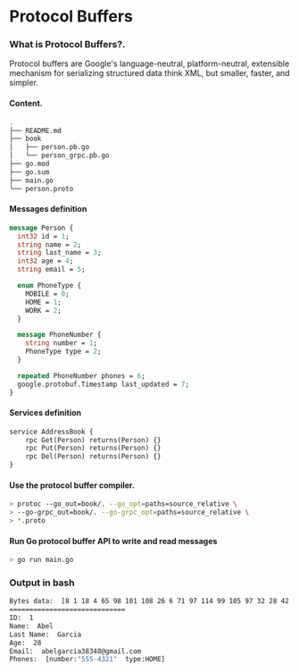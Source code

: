 # Protocol Buffers

### What is Protocol Buffers?.

Protocol buffers are Google's language-neutral, platform-neutral, extensible mechanism for serializing structured data think XML, but smaller, faster, and simpler.

#### Content.
```bash
.
├── README.md
├── book
│   ├── person.pb.go
│   └── person_grpc.pb.go
├── go.mod
├── go.sum
├── main.go
└── person.proto
```
#### Messages definition

```protobuf
message Person {
  int32 id = 1;
  string name = 2;
  string last_name = 3;
  int32 age = 4;
  string email = 5;

  enum PhoneType {
    MOBILE = 0;
    HOME = 1;
    WORK = 2;
  }

  message PhoneNumber {
    string number = 1;
    PhoneType type = 2;
  }

  repeated PhoneNumber phones = 6;
  google.protobuf.Timestamp last_updated = 7;
}
```

#### Services definition
```protobuf
service AddressBook {
    rpc Get(Person) returns(Person) {}
    rpc Put(Person) returns(Person) {}
    rpc Del(Person) returns(Person) {}
}
```

#### Use the protocol buffer compiler.

```bash
> protoc --go_out=book/. --go_opt=paths=source_relative \
> --go-grpc_out=book/. --go-grpc_opt=paths=source_relative \
> *.proto
```

#### Run Go protocol buffer API to write and read messages

```bash
> go run main.go
```

### Output in bash

```bash
Bytes data:  [8 1 18 4 65 98 101 108 26 6 71 97 114 99 105 97 32 28 42 25 97 98 101 108 103 97 114 99 105 97 51 56 51 52 56 64 103 109 97 105 108 46 99 111 109 50 12 10 8 53 53 53 45 52 51 50 49 16 1 58 12 8 196 250 199 253 5 16 224 143 211 228 2]
=============================
ID:  1
Name:  Abel
Last Name:  Garcia
Age:  28
Email:  abelgarcia38348@gmail.com
Phones:  [number:"555-4321"  type:HOME]
```
